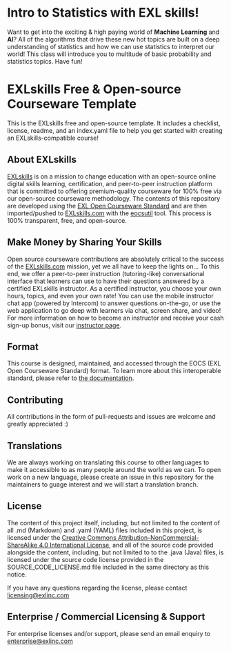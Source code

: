 # Intro to Statistics with EXL skills!

Want to get into the exciting & high paying world of **Machine Learning** and **AI**? All of the algorithms that drive these new hot topics are built on a deep understanding of statistics and how we can use statistics to interpret our world!  This class will introduce you to multitude of basic probability and statistics topics.  Have fun!

# EXLskills Free & Open-source Courseware Template

This is the EXLskills free and open-source template. It includes a checklist, license, readme, and an index.yaml file to help you get started with creating an EXLskills-compatible course!

## About EXLskills

[EXLskills](https://exlskills.com) is on a mission to change education with an open-source online digital skills learning, certification, and peer-to-peer instruction platform that is committed to offering premium-quality courseware for 100% free via our open-source courseware methodology. The contents of this repository are developed using the [EXL Open Courseware Standard](https://github.com/exlskills/exl-open-courseware-standard) and are then imported/pushed to [EXLskills.com](https://exlskills.com) with the [eocsutil](https://github.com/exlskills/eocsutil) tool. This process is 100% transparent, free, and open-source.

## Make Money by Sharing Your Skills

Open source courseware contributions are absolutely critical to the success of the [EXLskills.com](https://exlskills.com) mission, yet we all have to keep the lights on... To this end, we offer a peer-to-peer instruction (tutoring-like) conversational interface that learners can use to have their questions answered by a certified EXLskills instructor. As a certified instructor, you choose your own hours, topics, and even your own rate! You can use the mobile instructor chat app (powered by Intercom) to answer questions on-the-go, or use the web application to go deep with learners via chat, screen share, and video! For more information on how to become an instructor and receive your cash sign-up bonus, visit our [instructor page](https://exlskills.com/instructor/).

## Format

This course is designed, maintained, and accessed through the EOCS (EXL Open Courseware Standard) format. To learn more about this interoperable standard, please refer to [the documentation](https://github.com/exlskills/exl-open-courseware-standard).

## Contributing

All contributions in the form of pull-requests and issues are welcome and greatly appreciated :)

## Translations

We are always working on translating this course to other languages to make it accessible to as many people around the world as we can. To open work on a new language, please create an issue in this repository for the maintainers to guage interest and we will start a translation branch.

## License

The content of this project itself, including, but not limited to the content of all .md (Markdown) and .yaml (YAML) files included in this project, is licensed under the [Creative Commons Attribution-NonCommercial-ShareAlike 4.0 International License](https://creativecommons.org/licenses/by-nc-sa/4.0/), and all of the source code provided alongside the content, including, but not limited to to the .java (Java) files, is licensed under the source code license provided in the SOURCE_CODE_LICENSE.md file included in the same directory as this notice.

If you have any questions regarding the license, please contact [licensing@exlinc.com](mailto:licensing@exlinc.com)

## Enterprise / Commercial Licensing & Support

For enterprise licenses and/or support, please send an email enquiry to [enterprise@exlinc.com](mailto:enterprise@exlinc.com)

